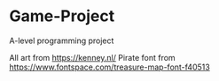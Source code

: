 # Game-Project
A-level programming project

All art from https://kenney.nl/
Pirate font from https://www.fontspace.com/treasure-map-font-f40513
